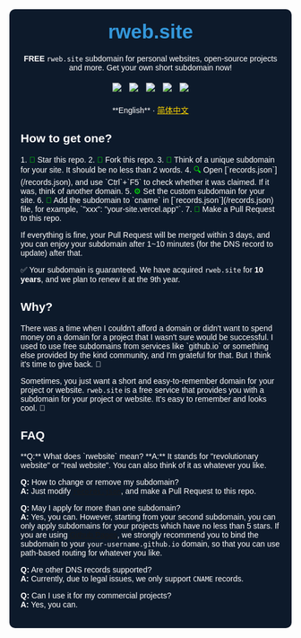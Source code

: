 <div style="background-color: #0d1a2b; padding: 20px; border-radius: 10px; font-family: 'Arial', sans-serif; color: white;">

<div align="center">
  <h1 style="font-size: 2.5em; margin: 0 0 20px; color: #3498DB;">rweb.site</h1>

  <p><strong>FREE</strong> <code>rweb.site</code> subdomain for personal websites, open-source projects and more. Get your own short subdomain now!</p>

  <a href="/LICENSE"><img src="https://img.shields.io/badge/license-MIT-%23EFEFEF?style=flat-square&logoColor=white&labelColor=black" style="margin: 5px;"></a>
  <a href="https://github.com/katorlys/rweb.site/pulls"><img src="https://img.shields.io/github/issues-pr-closed-raw/katorlys/rweb.site?style=flat-square&logoColor=white&label=applications&labelColor=black&color=%2379E096" style="margin: 5px;"></a>
  <a href="https://github.com/katorlys/rweb.site/graphs/contributors"><img src="https://img.shields.io/github/contributors-anon/katorlys/rweb.site?style=flat-square&logoColor=white&label=applicants&labelColor=black&color=%23FFC868" style="margin: 5px;"></a>
  <a href="https://github.com/katorlys/rweb.site/pulse/monthly"><img src="https://img.shields.io/github/commit-activity/m/katorlys/rweb.site?style=flat-square&logoColor=white&label=frequency&labelColor=black&color=%2377CCF6" style="margin: 5px;"></a>
  <a href="https://github.com/katorlys/rweb.site/stargazers"><img src="https://img.shields.io/github/stars/katorlys/rweb.site?style=flat-square&logoColor=white&label=stars&labelColor=black&color=%23FF97A8" style="margin: 5px;"></a>

  <p>**English** · <a href="/docs/zh-CN/README.md" style="color: #FFD700;">简体中文</a></p>
</div>

## How to get one?
<div style="font-family: 'Arial', sans-serif; color: white;">
1. <span style="color: #00FF00;">🌟</span> Star this repo.
2. <span style="color: #00FF00;">🍴</span> Fork this repo.
3. <span style="color: #00FF00;">🧠</span> Think of a unique subdomain for your site. It should be no less than 2 words. 
4. <span style="color: #00FF00;">🔍</span> Open [`records.json`](/records.json), and use `Ctrl`+`F5` to check whether it was claimed. If it was, think of another domain.
5. <span style="color: #00FF00;">⚙️</span> Set the custom subdomain for your site.
6. <span style="color: #00FF00;">📄</span> Add the subdomain to `cname` in [`records.json`](/records.json) file, for example, `"xxx": "your-site.vercel.app"`.
7. <span style="color: #00FF00;">🥰</span> Make a Pull Request to this repo.

If everything is fine, your Pull Request will be merged within 3 days, and you can enjoy your subdomain after 1~10 minutes (for the DNS record to update) after that.  

✅ Your subdomain is guaranteed. We have acquired `rweb.site` for **10 years**, and we plan to renew it at the 9th year.  
</div>

## Why?
<div style="font-family: 'Arial', sans-serif; color: white;">
There was a time when I couldn't afford a domain or didn't want to spend money on a domain for a project that I wasn't sure would be successful. I used to use free subdomains from services like `github.io` or something else provided by the kind community, and I'm grateful for that. But I think it's time to give back. 🎁  

Sometimes, you just want a short and easy-to-remember domain for your project or website. `rweb.site` is a free service that provides you with a subdomain for your project or website. It's easy to remember and looks cool. 🔮  
</div>

## FAQ
<div style="font-family: 'Arial', sans-serif; color: white;">
**Q:** What does `rwebsite` mean?  
**A:** It stands for "revolutionary website" or "real website". You can also think of it as whatever you like.  

**Q:** How to change or remove my subdomain?  
**A:** Just modify [`records.json`](/records.json), and make a Pull Request to this repo.  

**Q:** May I apply for more than one subdomain?  
**A:** Yes, you can. However, starting from your second subdomain, you can only apply subdomains for your projects which have no less than 5 stars. If you are using [Github Pages](https://pages.github.com), we strongly recommend you to bind the subdomain to your `your-username.github.io` domain, so that you can use path-based routing for whatever you like.  

**Q:** Are other DNS records supported?  
**A:** Currently, due to legal issues, we only support `CNAME` records.  

**Q:** Can I use it for my commercial projects?  
**A:** Yes, you can.  
</div>
